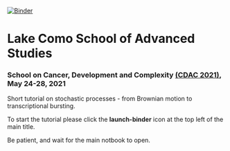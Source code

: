 [![Binder](https://mybinder.org/badge_logo.svg)](https://mybinder.org/v2/gh/StefaniAstrologo/Lake-Como-School_Tutorial_2021/main?filepath=Crash_Stochastic_Tutorial.ipynb)
# Lake Como School of Advanced Studies
### School on Cancer, Development and Complexity [(CDAC 2021)](https://cdac2021.lakecomoschool.org), May 24-28, 2021

Short tutorial on stochastic processes - from Brownian motion to transcriptional bursting.

To start the tutorial please click the **launch-binder** icon at the top left of the main title.

Be patient, and wait for the main notbook to open.
